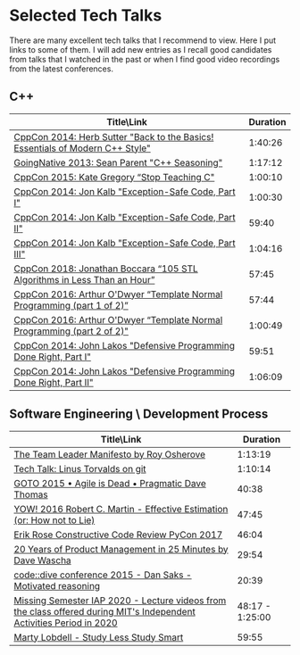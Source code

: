 # Selected Tech Talks

There are many excellent tech talks that I recommend to view. Here I put links to some of them. I will add new entries as I recall good candidates from talks that I watched in the past or when I find good video recordings from the latest conferences.

## C++

| Title\Link                                                   | Duration |
| ------------------------------------------------------------ | -------- |
| [CppCon 2014: Herb Sutter "Back to the Basics! Essentials of Modern C++ Style"](https://www.youtube.com/watch?v=xnqTKD8uD64) | 1:40:26  |
| [GoingNative 2013: Sean Parent "C++ Seasoning"](https://www.youtube.com/watch?v=W2tWOdzgXHA) | 1:17:12  |
| [CppCon 2015: Kate Gregory “Stop Teaching C"](https://www.youtube.com/watch?v=YnWhqhNdYyk) | 1:00:10  |
| [CppCon 2014: Jon Kalb "Exception-Safe Code, Part I"](https://www.youtube.com/watch?v=W7fIy_54y-w) | 1:00:30  |
| [CppCon 2014: Jon Kalb "Exception-Safe Code, Part II"](https://www.youtube.com/watch?v=b9xMIKb1jMk) | 59:40    |
| [CppCon 2014: Jon Kalb "Exception-Safe Code, Part III"](https://www.youtube.com/watch?v=MiKxfdkMJW8) | 1:04:16  |
| [CppCon 2018: Jonathan Boccara “105 STL Algorithms in Less Than an Hour”](https://www.youtube.com/watch?v=2olsGf6JIkU) | 57:45    |
| [CppCon 2016: Arthur O'Dwyer “Template Normal Programming (part 1 of 2)”](https://www.youtube.com/watch?v=vwrXHznaYLA) | 57:44    |
| [CppCon 2016: Arthur O'Dwyer “Template Normal Programming (part 2 of 2)"](https://www.youtube.com/watch?v=VIz6xBvwYd8) | 1:00:49  |
| [CppCon 2014: John Lakos "Defensive Programming Done Right, Part I"](https://www.youtube.com/watch?v=1QhtXRMp3Hg) | 59:51    |
| [CppCon 2014: John Lakos "Defensive Programming Done Right, Part II"](https://www.youtube.com/watch?v=tz2khnjnUx8) | 1:06:09  |

## Software Engineering \ Development Process 

| Title\Link                                                   | Duration        |
| ------------------------------------------------------------ | --------------- |
| [The Team Leader Manifesto by Roy Osherove](https://www.youtube.com/watch?v=_UxzetgOWlE) | 1:13:19         |
| [Tech Talk: Linus Torvalds on git](https://www.youtube.com/watch?v=4XpnKHJAok8) | 1:10:14         |
| [GOTO 2015 • Agile is Dead • Pragmatic Dave Thomas](https://www.youtube.com/watch?v=a-BOSpxYJ9M) | 40:38           |
| [YOW! 2016 Robert C. Martin - Effective Estimation (or: How not to Lie)](https://www.youtube.com/watch?v=eisuQefYw_o) | 47:45           |
| [Erik Rose   Constructive Code Review   PyCon 2017](https://www.youtube.com/watch?v=iNG1a--SIlk) | 46:04           |
| [20 Years of Product Management in 25 Minutes by Dave Wascha](https://www.youtube.com/watch?v=i69U0lvi89c) | 29:54           |
| [code::dive conference 2015 - Dan Saks - Motivated reasoning](https://www.youtube.com/watch?v=hTvHea56t4s) | 20:39           |
| [Missing Semester IAP 2020 - Lecture videos from the class offered during MIT's Independent Activities Period in 2020](https://www.youtube.com/channel/UCuXy5tCgEninup9cGplbiFw) | 48:17 - 1:25:00 |
| [Marty Lobdell - Study Less Study Smart](https://www.youtube.com/watch?v=IlU-zDU6aQ0) | 59:55           |

